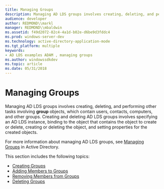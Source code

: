 ```yaml
---
title: Managing Groups
description: Managing AD LDS groups involves creating, deleting, and performing other tasks involving group objects, which contain users, contacts, computers, and other groups.
audience: developer
author: REDMOND\\markl
manager: REDMOND\\mbaldwin
ms.assetid: f49d2072-82c4-4a1d-b02e-d6be9d3fddc4
ms.prod: windows-server-dev
ms.technology: active-directory-application-mode
ms.tgt_platform: multiple
keywords:
- AD LDS examples ADAM , managing groups
ms.author: windowssdkdev
ms.topic: article
ms.date: 05/31/2018
---
```


# Managing Groups

Managing AD LDS groups involves creating, deleting, and performing other tasks involving **group** objects, which contain users, contacts, computers, and other groups. Creating and deleting AD LDS groups involves specifying an AD LDS instance, binding to the object that contains the object to create or delete, creating or deleting the object, and setting properties for the created objects.

For more information about managing AD LDS groups, see [Managing Groups](https://msdn.microsoft.com/library/ms677279) in Active Directory.

This section includes the following topics:

-   [Creating Groups](creating-groups.md)
-   [Adding Members to Groups](adding-members-to-groups.md)
-   [Removing Members from Groups](removing-members-from-groups.md)
-   [Deleting Groups](deleting-groups.md)

 

 




